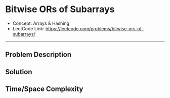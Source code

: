 # Bitwise ORs of Subarrays

- Concept: Arrays & Hashing
- LeetCode Link: https://leetcode.com/problems/bitwise-ors-of-subarrays/

---

## Problem Description

## Solution

## Time/Space Complexity

